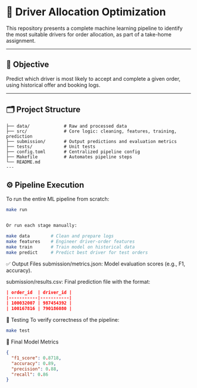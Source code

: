 # 🚗 Driver Allocation Optimization

This repository presents a complete machine learning pipeline to identify the most suitable drivers for order allocation, as part of a take-home assignment.

---

## 🎯 Objective

Predict which driver is most likely to accept and complete a given order, using historical offer and booking logs.

---
## 🗂️ Project Structure

```text
├── data/             # Raw and processed data
├── src/              # Core logic: cleaning, features, training, prediction
├── submission/       # Output predictions and evaluation metrics
├── tests/            # Unit tests
├── config.toml       # Centralized pipeline config
├── Makefile          # Automates pipeline steps
└── README.md  
---
```

## ⚙️ Pipeline Execution

To run the entire ML pipeline from scratch:

```bash
make run


Or run each stage manually:

make data        # Clean and prepare logs
make features    # Engineer driver-order features
make train       # Train model on historical data
make predict     # Predict best driver for test orders

```
✅ Output Files
submission/metrics.json: Model evaluation scores (e.g., F1, accuracy).

submission/results.csv: Final prediction file with the format:

```json
| order_id  | driver_id |
|-----------|-----------|
| 100032007 | 987454392 |
| 100167816 | 790186080 |
```

🧪 Testing
To verify correctness of the pipeline:
```bash
make test
```
📌 Final Model Metrics
```json
{
  "f1_score": 0.8718,
  "accuracy": 0.89,
  "precision": 0.88,
  "recall": 0.86
}
```

